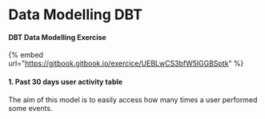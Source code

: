# Data Modelling DBT

#### DBT Data Modelling Exercise

{% embed url="https://gitbook.gitbook.io/exercice/UEBLwCS3bfW5lGGBSptk" %}

#### 1. Past 30 days user activity table

The aim of this model is to easily access how many times a user performed some events.

